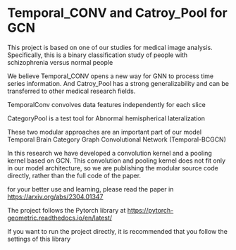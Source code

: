 # Temporal_CONV and Catroy_Pool for GCN

This project is based on one of our studies for medical image analysis. Specifically, this is a binary classification study of people with schizophrenia versus normal people

We believe Temporal_CONV opens a new way for GNN to process time series information. And Catroy_Pool has a strong generalizability and can be transferred to other medical research fields.

TemporalConv convolves data features independently for each slice

CategoryPool is a test tool for Abnormal hemispherical lateralization

These two modular approaches are an important part of our model Temporal Brain Category Graph Convolutional Network (Temporal-BCGCN)

In this research we have developed a convolution kernel and a pooling kernel based on GCN. This convolution and pooling kernel does not fit only in our model architecture, so we are publishing the modular source code directly, rather than the full code of the paper. 

for your better use and learning, please read the paper in https://arxiv.org/abs/2304.01347

The project follows the Pytorch library at https://pytorch-geometric.readthedocs.io/en/latest/

If you want to run the project directly, it is recommended that you follow the settings of this library
